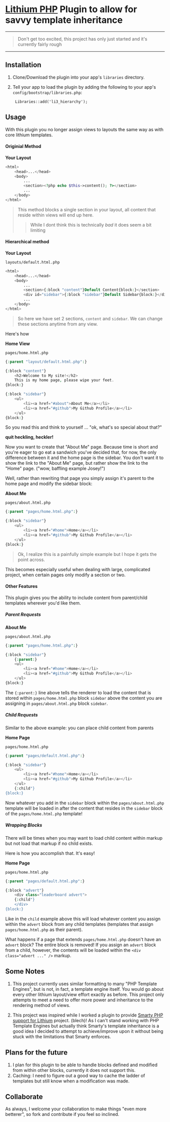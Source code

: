 # [Lithium PHP](http://lithify.me) Plugin to allow for savvy template inheritance
***
> Don't get too excited, this project has only just started and it's currently fairly rough
***

## Installation
1. Clone/Download the plugin into your app's ``libraries`` directory.
2. Tell your app to load the plugin by adding the following to your app's ``config/bootstrap/libraries.php``:

        Libraries::add('li3_hierarchy');

## Usage
With this plugin you no longer assign views to layouts the same way as with core lithium templates.

#### Originial Method

__Your Layout__

~~~ php
<html>
	<head>...</head>
	<body>
		...
		<section><?php echo $this->content(); ?></section>
		...
	</body>
</html>
~~~

> This method blocks a single section in your layout, all content that reside within views will end up here.
>> While I dont think this is technically _bad_ it does seem a bit limiting

#### Hierarchical method

__Your Layout__

`layouts/default.html.php`

~~~ php
<html>
	<head>...</head>
	<body>
		...
		<section>{:block "content"}Default Content{block:}</section>
		<div id="sidebar">{:block "sidebar"}Default Sidebar{block:}</div>
		...
	</body>
</html>
~~~

> So here we have set 2 sections, `content` and `sidebar`. We can change these sections anytime from any view.

Here's how

__Home View__

`pages/home.html.php`

~~~ php
{:parent "layout/default.html.php":}

{:block "content"}
	<h2>Welcome to My site!</h2>
	This is my home page, please wipe your feet.
{block:}

{:block "sidebar"}
	<ul>
		<li><a href="#about">About Me</a></li>
		<li><a href="#github">My Github Profile</a></li>
	</ul>
{block:}
~~~

So you read this and think to yourself ... "ok, what's so special about that?"

__quit heckling, heckler!__

Now you want to create that "About Me" page. Because time is short and you're eager to go eat a sandwich you've decided that, for now, the only difference between it and the home page is the sidebar. You don't want it to show the link to the "About Me" page, but rather show the link to the "Home" page. ("wow, baffling example Josey!")

Well, rather than rewriting that page you simply assign it's parent to the home page and modify the sidebar block:

__About Me__

`pages/about.html.php`

~~~ php
{:parent "pages/home.html.php":}

{:block "sidebar"}
	<ul>
		<li><a href="#home">Home</a></li>
		<li><a href="#github">My Github Profile</a></li>
	</ul>
{block:}
~~~

> Ok, I realize this is a painfully simple example but I hope it gets the point across.

This becomes especially useful when dealing with large, complicated project, when certain pages only modify a section or two.

#### Other Features

This plugin gives you the ability to include content from parent/child templates wherever you'd like them.

##### Parent Requests

__About Me__

`pages/about.html.php`

~~~ php
{:parent "pages/home.html.php":}

{:block "sidebar"}
	{:parent:}
	<ul>
		<li><a href="#home">Home</a></li>
		<li><a href="#github">My Github Profile</a></li>
	</ul>
{block:}
~~~

The `{:parent:}` line above tells the renderer to load the content that is stored within `pages/home.html.php` block `sidebar` above the content you are assigning in `pages/about.html.php` block `sidebar`.

##### Child Requests

Similar to the above example: you can place child content from parents

__Home Page__

`pages/home.html.php`

~~~ php
{:parent "pages/default.html.php":}

{:block "sidebar"}
	<ul>
		<li><a href="#home">Home</a></li>
		<li><a href="#github">My Github Profile</a></li>
	</ul>
	{:child"}
{block:}
~~~

Now whatever you add in the `sidebar` block within the `pages/about.html.php` template will be loaded in after the content that resides in the `sidebar` block of the `pages/home.html.php` template!

##### Wrapping Blocks

There will be times when you may want to load child content within markup but not load that markup if no child exists.

Here is how you accomplish that. It's easy!

__Home Page__

`pages/home.html.php`

~~~ php
{:parent "pages/default.html.php":}

{:block "advert"}
	<div class="leaderboard advert">
	{:child"}
	</div>
{block:}
~~~

Like in the `child` example above this will load whatever content you assign within the `advert` block from any child templates (templates that assign `pages/home.html.php` as their parent).

What happens if a page that extends `pages/home.html.php` doesn't have an `advert` block? The entire block is removed! If you assign an `advert` block from a child, however, the contents will be loaded within the `<div class="advert ..." />` markup.

## Some Notes
1. This project currently uses similar formatting to many "PHP Template Engines", but is not, in fact, a template engine itself. You would go about every other lithium layout/view effort exactly as before. This project only attempts to meet a need to offer more power and inheritance to the rendering method of views.

2. This project was inspired while I worked a plugin to provide [Smarty PHP support for Lithium](https://github.com/joseym/li3_smarty) project. (blech)! As I can't stand working with PHP Template Engines but actually think Smarty's template inheritance is a good idea I decided to attempt to achieve/improve upon it without being stuck with the limitations that Smarty enforces.

## Plans for the future
1. I plan for this plugin to be able to handle blocks defined and modified from within other blocks, currently it does not support this.
2. Caching: I need to figure out a good way to cache the ladder of templates but still know when a modification was made.

## Collaborate
As always, I welcome your collaboration to make things "even more betterer", so fork and contribute if you feel so inclined.